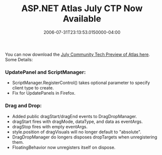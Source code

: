 ﻿---
title: ASP.NET Atlas July CTP Now Available
date: "2006-07-31T23:13:53.0150000-04:00"
description: "You can now download the [July Community Tech Preview of Atlas here](http://atlas.asp.net/default.aspx?tabid=47&subtabid=471). Some Details:"
featuredImage: img/20140-featured.png
---

You can now download the [July Community Tech Preview of Atlas here](http://atlas.asp.net/default.aspx?tabid=47&subtabid=471). Some Details:

### UpdatePanel and ScriptManager:

* ScriptManager.RegisterControl() takes optional parameter to specify client type to create.
* Fix for UpdatePanels in Firefox.

### Drag and Drop:

* Added public dragStart/dragEnd events to DragDropManager.
* dragStart fires with dragMode, dataType, and data as eventArgs.
* dragStop fires with empty eventArgs.
* style.position of dragVisuals will no longer default to "absolute".
* DragDropManager do longers disposes dropTargets when unregistering them.
* FloatingBehavior now unregisters itself on dispose.

